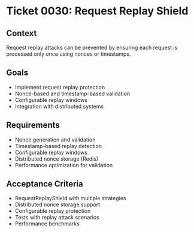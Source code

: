# Ticket 0030: Request Replay Shield

## Context
Request replay attacks can be prevented by ensuring each request is processed only once using nonces or timestamps.

## Goals
- Implement request replay protection
- Nonce-based and timestamp-based validation
- Configurable replay windows
- Integration with distributed systems

## Requirements
- Nonce generation and validation
- Timestamp-based replay detection
- Configurable replay windows
- Distributed nonce storage (Redis)
- Performance optimization for validation

## Acceptance Criteria
- RequestReplayShield with multiple strategies
- Distributed nonce storage support
- Configurable replay protection
- Tests with replay attack scenarios
- Performance benchmarks